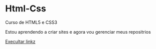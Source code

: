 # Html-Css
 Curso de HTML5 e CSS3

 Estou aprendendo a criar sites e agora vou gerenciar meus repositrios

 <a href="https://wallisonmartins13.github.io/Html-Css/Exercicios/desafio%2010/Pro.html">Execultar linkz</a>
 
